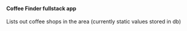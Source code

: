 #### Coffee Finder fullstack app
Lists out coffee shops in the area (currently static values stored in db)